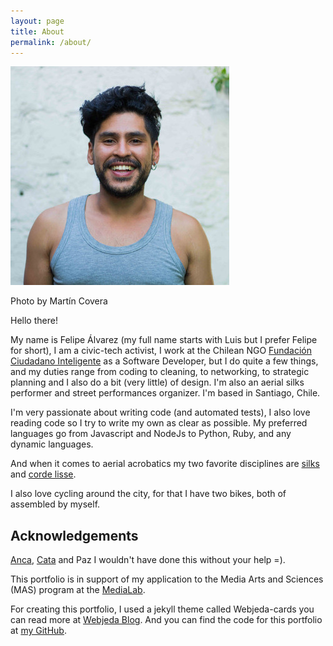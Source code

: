```yaml
---
layout: page
title: About
permalink: /about/
---
```

<div class="thumbnail with-caption"> 
	<img src='/images/felipee.jpg'>
	<p>Photo by Martín Covera</p>
</div>

Hello there!

My name is Felipe Álvarez (my full name starts with Luis but I prefer Felipe for short), I am a civic-tech activist, I work at the Chilean NGO [Fundación Ciudadano Inteligente](http://ciudadanointeligente.org/) as a Software Developer, but I do quite a few things, and my duties range from coding to cleaning, to networking, to strategic planning and I also do a bit (very little) of design. I'm also an aerial silks performer and street performances organizer. I'm based in Santiago, Chile.

I'm very passionate about writing code (and automated tests), I also love reading code so I try to write my own as clear as possible. My preferred languages go from Javascript and NodeJs to Python, Ruby, and any dynamic languages.

And when it comes to aerial acrobatics my two favorite disciplines are [silks](https://en.wikipedia.org/wiki/Aerial_silk) and [corde lisse](https://en.wikipedia.org/wiki/Corde_lisse).

I also love cycling around the city, for that I have two bikes, both of assembled by myself.

Acknowledgements
----------------
[Anca](https://twitter.com/AncaMatioc), [Cata](https://github.com/camargozzini) and Paz I wouldn't have done this without your help =).


This portfolio is in support of my application to the Media Arts and Sciences (MAS) program at the [MediaLab](http://www.media.mit.edu/).

For creating this portfolio, I used a jekyll theme called Webjeda-cards you can read more at [Webjeda Blog](http://blog.webjeda.com). And you can find the code for this portfolio at [my GitHub](https://github.com/lfalvarez/portfolio).

